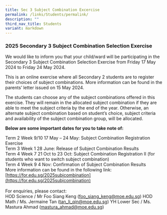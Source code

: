 ```yaml
---
title: Sec 3 Subject Combination Excercise
permalink: /links/Students/permalink/
description: ""
third_nav_title: Students
variant: markdown
---
```

### 2025 Secondary 3 Subject Combination Selection Exercise

We would like to inform you that your child/ward will be participating in the Secondary 3 Subject Combination Selection Exercise from Friday 17 May 2024 to Friday 24 May 2024.

This is an online exercise where all Secondary 2 students are to register their choices of subject combinations. More information can be found in the parents’ letter issued on 15 May 2024.

The students can choose any of the subject combinations offered in this exercise. They will remain in the allocated subject combination if they are able to meet the subject criteria by the end of the year. Otherwise, an alternate subject combination based on student’s choice, subject criteria and availability of the subject combination group, will be allocated.


**Below are some important dates for you to take note of:**

Term 2 Week 9/10 17 May – 24 May: Subject Combination Registration Exercise <br>Term 3 Week 1 28 June: Release of Subject Combination Results
<br>Term 4 Week 7 21 Oct to 23 Oct: Subject Combination Registration II
(for students who want to switch subject combination)<br>Term 4 Week 9 4 Nov: Confirmation of Subject Combination Results
<br>
More information can be found in the following link: <br>
[https://for.edu.sg/2025subjcombination](https://for.edu.sg/2025subjcombination)
<br><br>For enquiries, please contact: <br>
HOD Science / Mr Foo Siang Keng (foo_siang_keng@moe.edu.sg) 
HOD Math / Ms. Jermaine Tan (tan_li_qin@moe.edu.sg) 
YH Lower Sec / Ms. Mastura Ahmad (mastura_ahmad@moe.edu.sg)